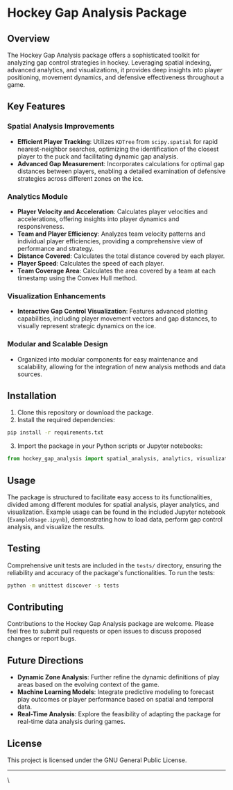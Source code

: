 # Hockey Gap Analysis Package

## Overview

The Hockey Gap Analysis package offers a sophisticated toolkit for analyzing gap control strategies in hockey. Leveraging spatial indexing, advanced analytics, and visualizations, it provides deep insights into player positioning, movement dynamics, and defensive effectiveness throughout a game.

## Key Features

### Spatial Analysis Improvements
- **Efficient Player Tracking**: Utilizes `KDTree` from `scipy.spatial` for rapid nearest-neighbor searches, optimizing the identification of the closest player to the puck and facilitating dynamic gap analysis.
- **Advanced Gap Measurement**: Incorporates calculations for optimal gap distances between players, enabling a detailed examination of defensive strategies across different zones on the ice.

### Analytics Module
- **Player Velocity and Acceleration**: Calculates player velocities and accelerations, offering insights into player dynamics and responsiveness.
- **Team and Player Efficiency**: Analyzes team velocity patterns and individual player efficiencies, providing a comprehensive view of performance and strategy.
- **Distance Covered**: Calculates the total distance covered by each player.
- **Player Speed**: Calculates the speed of each player.
- **Team Coverage Area**: Calculates the area covered by a team at each timestamp using the Convex Hull method.

### Visualization Enhancements
- **Interactive Gap Control Visualization**: Features advanced plotting capabilities, including player movement vectors and gap distances, to visually represent strategic dynamics on the ice.

### Modular and Scalable Design
- Organized into modular components for easy maintenance and scalability, allowing for the integration of new analysis methods and data sources.

## Installation

1. Clone this repository or download the package.
2. Install the required dependencies:

```bash
pip install -r requirements.txt
```

3. Import the package in your Python scripts or Jupyter notebooks:

```python
from hockey_gap_analysis import spatial_analysis, analytics, visualization
```

## Usage

The package is structured to facilitate easy access to its functionalities, divided among different modules for spatial analysis, player analytics, and visualization. Example usage can be found in the included Jupyter notebook (`ExampleUsage.ipynb`), demonstrating how to load data, perform gap control analysis, and visualize the results.

## Testing

Comprehensive unit tests are included in the `tests/` directory, ensuring the reliability and accuracy of the package's functionalities. To run the tests:

```bash
python -m unittest discover -s tests
```

## Contributing

Contributions to the Hockey Gap Analysis package are welcome. Please feel free to submit pull requests or open issues to discuss proposed changes or report bugs.

## Future Directions

- **Dynamic Zone Analysis**: Further refine the dynamic definitions of play areas based on the evolving context of the game.
- **Machine Learning Models**: Integrate predictive modeling to forecast play outcomes or player performance based on spatial and temporal data.
- **Real-Time Analysis**: Explore the feasibility of adapting the package for real-time data analysis during games.

## License

This project is licensed under the GNU General Public License.

---

\
